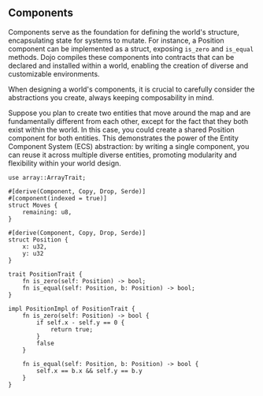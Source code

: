 ## Components

Components serve as the foundation for defining the world's structure, encapsulating state for systems to mutate. For instance, a Position component can be implemented as a struct, exposing `is_zero` and `is_equal` methods. Dojo compiles these components into contracts that can be declared and installed within a world, enabling the creation of diverse and customizable environments.

When designing a world's components, it is crucial to carefully consider the abstractions you create, always keeping composability in mind.

Suppose you plan to create two entities that move around the map and are fundamentally different from each other, except for the fact that they both exist within the world. In this case, you could create a shared Position component for both entities. This demonstrates the power of the Entity Component System (ECS) abstraction: by writing a single component, you can reuse it across multiple diverse entities, promoting modularity and flexibility within your world design.

```rust,ignore
use array::ArrayTrait;

#[derive(Component, Copy, Drop, Serde)]
#[component(indexed = true)]
struct Moves {
    remaining: u8,
}

#[derive(Component, Copy, Drop, Serde)]
struct Position {
    x: u32,
    y: u32
}

trait PositionTrait {
    fn is_zero(self: Position) -> bool;
    fn is_equal(self: Position, b: Position) -> bool;
}

impl PositionImpl of PositionTrait {
    fn is_zero(self: Position) -> bool {
        if self.x - self.y == 0 {
            return true;
        }
        false
    }

    fn is_equal(self: Position, b: Position) -> bool {
        self.x == b.x && self.y == b.y
    }
}
```
